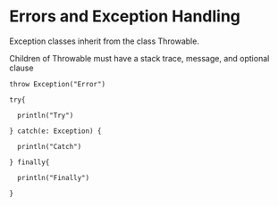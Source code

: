 # Errors and Exception Handling


Exception classes inherit from the class Throwable. 


Children of Throwable must have a stack trace, message, and optional clause


```
throw Exception("Error")

try{

  println("Try")

} catch(e: Exception) {

  println("Catch")

} finally{

  println("Finally")

}
```


